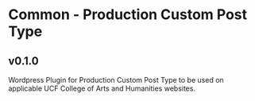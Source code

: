 # Common - Production Custom Post Type
## v0.1.0
Wordpress Plugin for Production Custom Post Type to be used on applicable UCF College of Arts and Humanities websites.